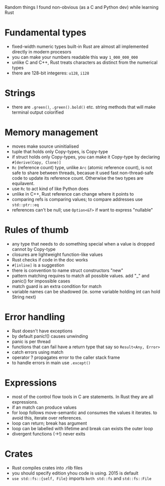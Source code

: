 Random things I found non-obvious (as a C and Python dev) while learning Rust

# Fundamental types

* fixed-width numeric types built-in Rust are almost all implemented directly in modern procesors
* you can make your numbers readable this way `1_000_000_000`
* unlike C and C++, Rust treats characters as distinct from the numerical types
* there are 128-bit integeres: `u128`, `i128`

# Strings

* there are `.green()`, `.green().bold()` etc. string methods that will make terminal output colorified

# Memory management

* moves make source uninitialised
* tuple that holds only Copy-types, is Copy-type
* if struct holds only Copy-types, you can make it Copy-type by declaring `#[derive(Copy, Clone)]`
* `Rc` (reference count) type, unlike `Arc` (atomic reference count), is not safe to share between threads, becasue it used fast non-thread-safe code to update its reference count. Otherwise the two types are equilavent.
* use `Rc` to act kind of like Python does
* unlike in C++, Rust reference can change where it points to
* comparing refs is comparing values; to compare addresses use `std::ptr::eq`
* references can't be null; use `Option<&T>` if want to express "nullable"

# Rules of thumb

* any type that needs to do something special when a value is dropped cannot by Copy-type
* closures are lightweight function-like values
* Rust checks if code in the doc works
* `#[inline]` is a suggestion
* there is convention to name struct constructors "new"
* pattern matching requires to match all possible values. add "_" and panic() for impossible cases
* match guard is an extra condition for match
* variable names can be shadowed (ie. some variable holding int can hold String next)

# Error handling

* Rust doesn't have exceptions
* by default panic!() causes unwinding
* panic is per thread
* functions that can fail have a return type that say so `Result<Any, Error>`
* catch errors using match
* operator ? propagates error to the caller stack frame
* to handle errors in main use `.except()`

# Expressions

* most of the control flow tools in C are statements. In Rust they are all expressions.
* if an match can produce values
* for loop follows move-semantic and consumes the values it iterates. to avoid this, iterate over references.
* loop can return; break has argument
* loop can be labelled with lifetime and break can exists the outer loop
* divergent functions (->!) never exits

# Crates

* Rust compiles crates into .rlib files
* you should specify edition yhou code is using. 2015 is default
* `use std::fs::{self, File}` imports `both std::fs` and `std::fs::File`

